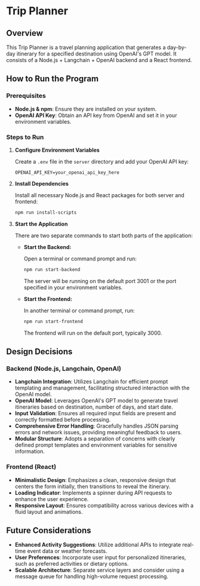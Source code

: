 # Trip Planner

## Overview

This Trip Planner is a travel planning application that generates a day-by-day itinerary for a specified destination using OpenAI's GPT model. It consists of a Node.js + Langchain + OpenAI backend and a React frontend.

## How to Run the Program

### Prerequisites

- **Node.js & npm**: Ensure they are installed on your system.
- **OpenAI API Key**: Obtain an API key from OpenAI and set it in your environment variables.

### Steps to Run

1. **Configure Environment Variables**

   Create a `.env` file in the `server` directory and add your OpenAI API key:

   ```plaintext
   OPENAI_API_KEY=your_openai_api_key_here
   ```

2. **Install Dependencies**

   Install all necessary Node.js and React packages for both server and frontend:

   ```bash
   npm run install-scripts
   ```

3. **Start the Application**

   There are two separate commands to start both parts of the application:

   - **Start the Backend:**

     Open a terminal or command prompt and run:

     ```bash
     npm run start-backend
     ```

     The server will be running on the default port 3001 or the port specified in your environment variables.

   - **Start the Frontend:**

     In another terminal or command prompt, run:

     ```bash
     npm run start-frontend
     ```

     The frontend will run on the default port, typically 3000.

## Design Decisions

### Backend (Node.js, Langchain, OpenAI)

- **Langchain Integration**: Utilizes Langchain for efficient prompt templating and management, facilitating structured interaction with the OpenAI model.
- **OpenAI Model**: Leverages OpenAI's GPT model to generate travel itineraries based on destination, number of days, and start date.
- **Input Validation**: Ensures all required input fields are present and correctly formatted before processing.
- **Comprehensive Error Handling**: Gracefully handles JSON parsing errors and network issues, providing meaningful feedback to users.
- **Modular Structure**: Adopts a separation of concerns with clearly defined prompt templates and environment variables for sensitive information.

### Frontend (React)

- **Minimalistic Design**: Emphasizes a clean, responsive design that centers the form initially, then transitions to reveal the itinerary.
- **Loading Indicator**: Implements a spinner during API requests to enhance the user experience.
- **Responsive Layout**: Ensures compatibility across various devices with a fluid layout and animations.

## Future Considerations

- **Enhanced Activity Suggestions**: Utilize additional APIs to integrate real-time event data or weather forecasts.
- **User Preferences**: Incorporate user input for personalized itineraries, such as preferred activities or dietary options.
- **Scalable Architecture**: Separate service layers and consider using a message queue for handling high-volume request processing.
